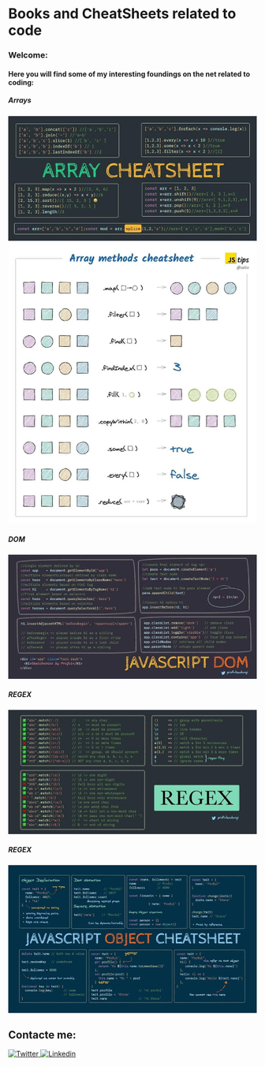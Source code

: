 # Books and CheatSheets related to code
### Welcome:
#### Here you will find some of my interesting foundings on the net related to coding:

##### Arrays
![Arrays](js-cheat-sheets\array.jpg)
![Arrays](js-cheat-sheets\Arrays-methods.jpg)


##### DOM 
![DOM](js-cheat-sheets\DOM.jpg)

##### REGEX
![REGEX](js-cheat-sheets\regex.jpg)

##### REGEX
![REGEX](js-cheat-sheets\object.jpg)


  

## Contacte me: 
<a href="https://twitter.com/AlenRuny" target="_blank">
  <img
    alt="Twitter"
    src="https://img.shields.io/badge/Twitter-1DA1F2?logo=twitter&logoColor=white&style=for-the-badge"
  />
</a>

<a href="https://www.linkedin.com/in/federico-webe-620935222/" target="_blank">
  <img
    alt="Linkedin"
    src="https://img.shields.io/badge/linkedin-0077B5?logo=linkedin&logoColor=white&style=for-the-badge" target="_blank"
  />
</a>



